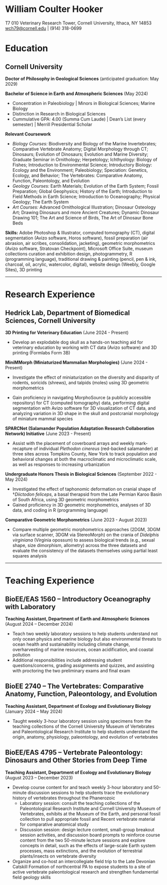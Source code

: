 William Coulter Hooker
================
T7 010 Veterinary Research Tower, Cornell University, Ithaca, NY 14853
<wch79@cornell.edu> \| (914) 318-0699

# Education

## Cornell University

**Doctor of Philosophy in Geological Sciences** (anticipated graduation:
May 2029)

**Bachelor of Science in Earth and Atmospheric Sciences** (May 2024)

- Concentration in Paleobiology \| Minors in Biological Sciences; Marine
  Biology
- Distinction in Research in Biological Sciences
- Cummulative GPA: 4.00 (Summa Cum Laude) \| Dean’s List (every
  semester) \| Merrill Presidential Scholar

**Relevant Coursework**

- *Biology Courses:* Biodiversity and Biology of the Marine
  Invertebrates; Comparative Vertebrate Anatomy; Digital Morphology
  through CT; Dinosaurs; Evolution of Dinosaurs; Evolution and Marine
  Diversity; Graduate Seminar in Ornithology; Herpetology; Ichthyology:
  Biology of Fishes; Introduction to Environmental Science; Introductory
  Biology: Ecology and the Environment; Paleobiology; Speciation:
  Genetics, Ecology, and Behavior; The Vertebrates: Comparative Anatomy,
  Function, Paleontology, and Evolution
- *Geology Courses:* Earth Materials; Evolution of the Earth System;
  Fossil Preparation; Global Geophysics; History of the Earth;
  Introduction to Field Methods in Earth Science; Introduction to
  Oceanography; Physical Geology; The Earth System
- *Art Courses:* Advanced Ornithological Illustration; Dinosaur
  Osteology Art; Drawing Dinosaurs and more Ancient Creatures; Dynamic
  Dinosaur Drawing 101; The Art and Science of Birds, The Art of
  Dinosaur Bone Beds

**Skills:** Adobe Photoshop & Illustrator, computed tomography (CT),
digital segmentation (Avizo software, Horos software), fossil
preparation (air abrasion, air scribes, consolidation, jacketing),
geometric morphometrics (Avizo software, Stratovan Checkpoint),
Microsoft Office Suite, museum collections curation and exhibition
design, photogrammetry, R (programming language), traditional drawing &
painting (pencil, pen & ink, charcoal, oil, acrylic, watercolor,
digital), website design (Weebly, Google Sites), 3D printing

------------------------------------------------------------------------

# Research Experience

## Hedrick Lab, Department of Biomedical Sciences, Cornell University

**3D Printing for Veterinary Education** (June 2024 - Present)

- Develop an explodable dog skull as a hands-on teaching aid for
  veterinary education by working with CT data (Avizo software) and 3D
  printing (Formlabs Form 3B)

**MiniMMorph (Miniaturized Mammalian Morphologies)** (June 2024 -
Present)

- Investigate the effect of miniaturization on the diversity and
  disparity of rodents, soricids (shrews), and talpids (moles) using 3D
  geometric morphometrics

- Gain proficiency in navigating MorphoSource (a publicly accessible
  repository) for CT (computed tomography) data, performing digital
  segmentation with Avizo software for 3D visualization of CT data, and
  analyzing variation in 3D shape in the skull and postcranial
  morphology of miniature mammal species

**SPARCNet (Salamander Population Adaptation Research Collaboration
Network) Initiative** (June 2023 - Present)

- Assist with the placement of coverboard arrays and weekly
  mark-recapture of individual *Plethodon cinereus* (red-backed
  salamander) at three sites across Tompkins County, New York to track
  population and behavioral changes at both the macroclimatic and
  microclimatic scale, as well as responses to increasing urbanization

**Undergraduate Honors Thesis in Biological Sciences** (September 2022 -
May 2024)

- Investigated the effect of taphonomic deformation on cranial shape of
  †*Diictodon feliceps*, a basal therapsid from the Late Permian Karoo
  Basin of South Africa, using 3D geometric morphometrics
- Gained proficiency in 3D geometric morphometrics, analyses of 3D data,
  and coding in R (programming language)

**Comparative Geometric Morphometrics** (June 2023 - August 2023)

- Compare multiple geometric morphometrics approaches (2DGM, 3DGM via
  surface scanner, 3DGM via StereoMorph) on the crania of *Didelphis
  virginiana* (Virginia opossum) to assess biological trends (e.g.,
  sexual shape, size dimorphism, allometry) across the three datasets
  and evaluate the consistency of the datasets themselves using partial
  least squares analysis

------------------------------------------------------------------------

# **Teaching Experience**

## BioEE/EAS 1560 – Introductory Oceanography with Laboratory

**Teaching Assistant, Department of Earth and Atmospheric Sciences**
(August 2024 – December 2024)

- Teach two weekly laboratory sessions to help students understand not
  only ocean physics and marine biology but also environmental threats
  to ocean health and sustainability including climate change,
  overharvesting of marine resources, ocean acidification, and coastal
  pollution
- Additional responsibilities include addressing student
  questions/concerns, grading assignments and quizzes, and assisting
  with proctoring the two preliminary exams and final exam

## BioEE 2740 – The Vertebrates: Comparative Anatomy, Function, Paleontology, and Evolution

**Teaching Assistant, Department of Ecology and Evolutionary Biology**
(January 2024 – May 2024)

- Taught weekly 3-hour laboratory session using specimens from the
  teaching collections of the Cornell University Museum of Vertebrates
  and Paleontological Research Institute to help students understand the
  origin, anatomy, physiology, paleontology, and evolution of
  vertebrates

## BioEE/EAS 4795 – Vertebrate Paleontology: Dinosaurs and Other Stories from Deep Time

**Teaching Assistant, Department of Ecology and Evolutionary Biology**
(August 2023 – December 2023)

- Develop course content for and teach weekly 3-hour laboratory and
  50-minute discussion sessions to help students trace the evolutionary
  history of vertebrates throughout the Phanerozoic
  - Laboratory session: consult the teaching collections of the
    Paleontological Research Institute and Cornell University Museum of
    Vertebrates, exhibits at the Museum of the Earth, and personal
    fossil collection to pull appropriate fossil and Recent vertebrate
    material for comparative anatomical study
  - Discussion session: design lecture content, small-group breakout
    session activities, and discussion board prompts to reinforce course
    content from the two 50-minute lecture sessions and explore concepts
    in detail, such as the effects of large-scale Earth system
    processes, mass extinctions, and the evolution of terrestrial
    plants/insects on vertebrate diversity
- Organize and co-host an intercollegiate field trip to the Late
  Devonian Catskill Formation of northcentral PA to expose students to a
  site of active vertebrate paleontological research and strengthen
  fundamental field geology skills
